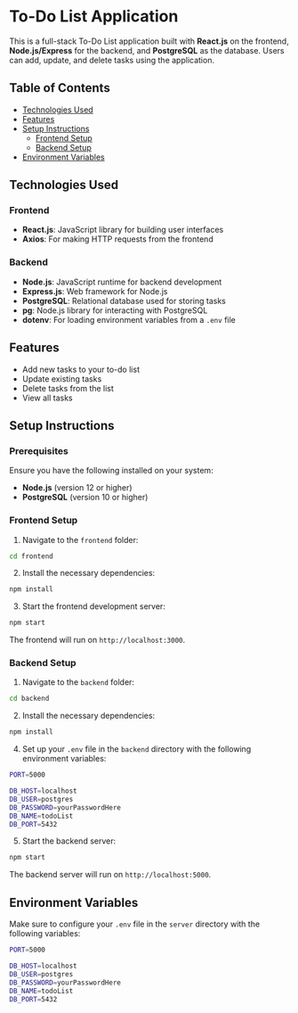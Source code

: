 # To-Do List Application

This is a full-stack To-Do List application built with **React.js** on the frontend, 
**Node.js/Express** for the backend, and **PostgreSQL** as the database. 
Users can add, update, and delete tasks using the application.

## Table of Contents

- [Technologies Used](#technologies-used)
- [Features](#features)
- [Setup Instructions](#setup-instructions)
  - [Frontend Setup](#frontend-setup)
  - [Backend Setup](#backend-setup)
- [Environment Variables](#environment-variables)

## Technologies Used

### Frontend
- **React.js**: JavaScript library for building user interfaces
- **Axios**: For making HTTP requests from the frontend

### Backend
- **Node.js**: JavaScript runtime for backend development
- **Express.js**: Web framework for Node.js
- **PostgreSQL**: Relational database used for storing tasks
- **pg**: Node.js library for interacting with PostgreSQL
- **dotenv**: For loading environment variables from a `.env` file

## Features

- Add new tasks to your to-do list
- Update existing tasks
- Delete tasks from the list
- View all tasks

## Setup Instructions

### Prerequisites

Ensure you have the following installed on your system:
- **Node.js** (version 12 or higher)
- **PostgreSQL** (version 10 or higher)

### Frontend Setup

1. Navigate to the `frontend` folder:

```bash
cd frontend
```

2. Install the necessary dependencies:

```bash
npm install
```

3. Start the frontend development server:

```bash
npm start
```

The frontend will run on `http://localhost:3000`.

### Backend Setup

1. Navigate to the `backend` folder:

```bash
cd backend
```

2. Install the necessary dependencies:

```bash
npm install
```

4. Set up your `.env` file in the `backend` directory with the following environment variables:

```bash
PORT=5000

DB_HOST=localhost
DB_USER=postgres
DB_PASSWORD=yourPasswordHere
DB_NAME=todoList
DB_PORT=5432
```

5. Start the backend server:

```bash
npm start
```

The backend server will run on `http://localhost:5000`.

## Environment Variables

Make sure to configure your `.env` file in the `server` directory with the following variables:

```bash
PORT=5000

DB_HOST=localhost
DB_USER=postgres
DB_PASSWORD=yourPasswordHere
DB_NAME=todoList
DB_PORT=5432
```